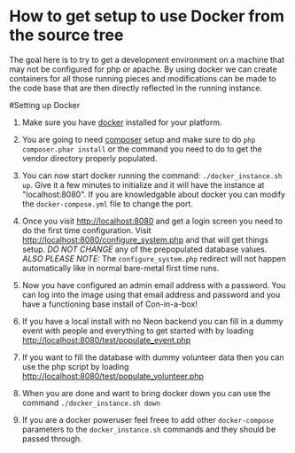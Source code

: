 # How to get setup to use Docker from the source tree

The goal here is to try to get a development environment on a machine that may not be configured for php or apache. By using docker we can create containers for all those running pieces and modifications can be made to the code base that are then directly reflected in the running instance.

#Setting up Docker

1. Make sure you have [docker](https://docker.com)  installed for your platform.

1. You are going to need [composer](https://getcomposer.org/download/) setup and make sure to do `php composer.phar install` or the command you need to do to get the vendor directory properly populated.

1. You can now start docker running the command:  `./docker_instance.sh up`. Give it a few minutes to initialize and it will have the instance at "localhost:8080". If you are knowledgable about docker you can modify the `docker-compose.yml` file to change the port.

1. Once you visit <http://localhost:8080> and get a login screen you need to do the first time configuration. Visit <http://localhost:8080/configure_system.php> and that will get things setup. _DO NOT CHANGE_ any of the prepopulated database values. *ALSO PLEASE NOTE:* The `configure_system.php` redirect will not happen automatically like in normal bare-metal first time runs.

1. Now you have configured an admin email address with a password. You can log into the image using that email address and password and you have a functioning base install of Con-in-a-box!

1. If you have a local install with no Neon backend you can fill in a dummy event with people and everything to get started with by loading <http://localhost:8080/test/populate_event.php>

1. If you want to fill the database with dummy volunteer data then you can use the php script by loading <http://localhost:8080/test/populate_volunteer.php>

1. When you are done and want to bring docker down you can use the command `./docker_instance.sh down`

1. If you are a docker poweruser feel freee to add other `docker-compose` parameters to the `docker_instance.sh` commands and they should be passed through. 
